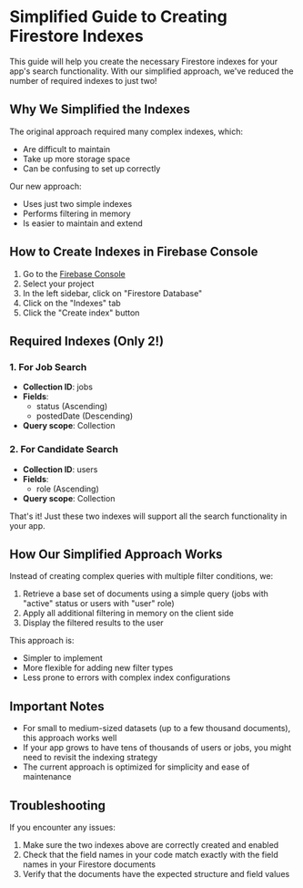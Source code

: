 # Simplified Guide to Creating Firestore Indexes

This guide will help you create the necessary Firestore indexes for your app's search functionality. With our simplified approach, we've reduced the number of required indexes to just two!

## Why We Simplified the Indexes

The original approach required many complex indexes, which:
- Are difficult to maintain
- Take up more storage space
- Can be confusing to set up correctly

Our new approach:
- Uses just two simple indexes
- Performs filtering in memory
- Is easier to maintain and extend

## How to Create Indexes in Firebase Console

1. Go to the [Firebase Console](https://console.firebase.google.com/)
2. Select your project
3. In the left sidebar, click on "Firestore Database"
4. Click on the "Indexes" tab
5. Click the "Create index" button

## Required Indexes (Only 2!)

### 1. For Job Search
- **Collection ID**: jobs
- **Fields**:
  - status (Ascending)
  - postedDate (Descending)
- **Query scope**: Collection

### 2. For Candidate Search
- **Collection ID**: users
- **Fields**:
  - role (Ascending)
- **Query scope**: Collection

That's it! Just these two indexes will support all the search functionality in your app.

## How Our Simplified Approach Works

Instead of creating complex queries with multiple filter conditions, we:

1. Retrieve a base set of documents using a simple query (jobs with "active" status or users with "user" role)
2. Apply all additional filtering in memory on the client side
3. Display the filtered results to the user

This approach is:
- Simpler to implement
- More flexible for adding new filter types
- Less prone to errors with complex index configurations

## Important Notes

- For small to medium-sized datasets (up to a few thousand documents), this approach works well
- If your app grows to have tens of thousands of users or jobs, you might need to revisit the indexing strategy
- The current approach is optimized for simplicity and ease of maintenance

## Troubleshooting

If you encounter any issues:

1. Make sure the two indexes above are correctly created and enabled
2. Check that the field names in your code match exactly with the field names in your Firestore documents
3. Verify that the documents have the expected structure and field values
